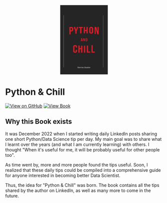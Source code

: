 <div align="center">

<a href="https://github.com/baniasbaabe/delightful-data-science">

<img src="book/images/cover.png" alt="Delightful Data Science Logo" width="152" height="221" align="center">

</a>

</div>

# Python & Chill

[![View on GitHub](https://img.shields.io/badge/GitHub-View_on_GitHub-blue?logo=GitHub)](https://github.com/baniasbaabe/delightful-data-science) [![View Book](https://img.shields.io/badge/Book-View%20Book-red?style=plastic&logo=book)](https://baniasbaabe.github.io/delightful-data-science/README.html)

## Why this Book exists

It was December 2022 when I started writing daily LinkedIn posts sharing one short Python/Data Science tip per day. My main goal was to share what I learnt over the years (and what I am currently learning) with others. I thought "When it's useful for me, it will be probably useful for other people too".

As time went by, more and more people found the tips useful. Soon, I realized that these daily tips could be compiled into a comprehensive guide for anyone interested in becoming better Data Scientist.

Thus, the idea for "Python & Chill" was born. The book contains all the tips shared by the author on LinkedIn, as well as many more to come in the future.
